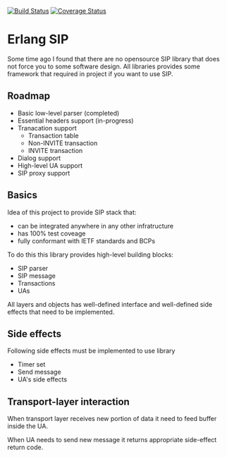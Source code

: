 
[![Build Status](https://travis-ci.org/poroh/ersip.svg?branch=master)](https://travis-ci.org/poroh/ersip) [![Coverage Status](https://coveralls.io/repos/github/poroh/ersip/badge.svg?branch=master)](https://coveralls.io/github/poroh/ersip?branch=master)

Erlang SIP
==========

Some time ago I found that there are no opensource SIP library
that does not force you to some software design. All libraries
provides some framework that required in project if you want to use
SIP.

Roadmap
------

  + Basic low-level parser (completed)
  + Essential headers support (in-progress)
  + Tranacation support
     - Transaction table
     - Non-INVITE transaction
     - INVITE transaction
  + Dialog support
  + High-level UA support
  + SIP proxy support 

Basics
-----

Idea of this project to provide SIP stack that:

  + can be integrated anywhere in any other infratructure
  + has 100% test coveage
  + fully conformant with IETF standards and BCPs

To do this this library provides high-level building blocks:

  + SIP parser
  + SIP message
  + Transactions
  + UAs

All layers and objects has well-defined interface and well-defined
side effects that need to be implemented.


Side effects
------

Following side effects must be implemented to use library

  + Timer set
  + Send message
  + UA's side effects

Transport-layer interaction
------

When transport layer receives new portion of data it need to feed
buffer inside the UA.

When UA needs to send new message it returns appropriate side-effect
return code.

